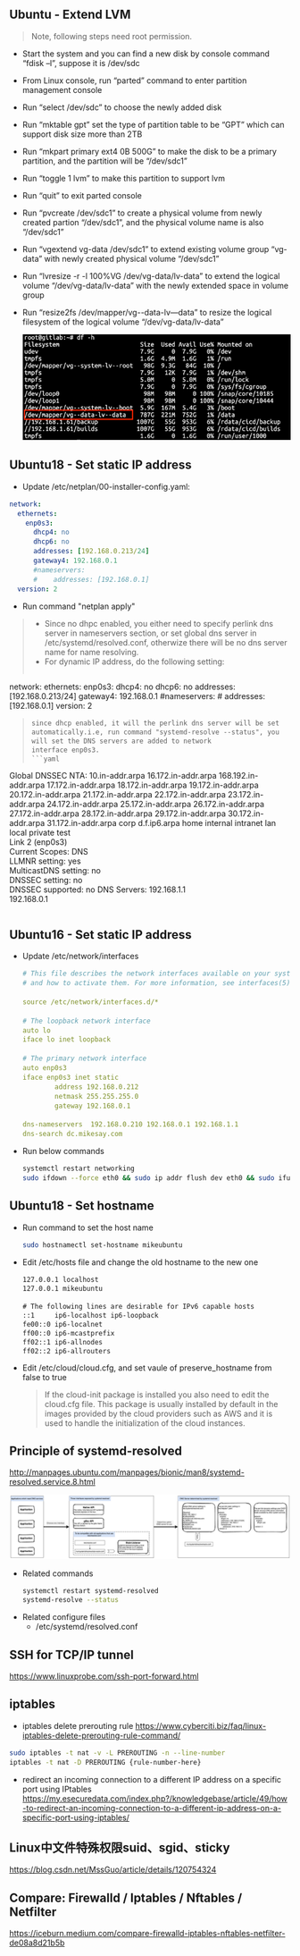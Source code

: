 ## Ubuntu - Extend LVM
> Note, following steps need root permission.
+ Start the system and you can find a new disk by console command “fdisk –l”, suppose it is /dev/sdc
+ From Linux console, run “parted” command to enter partition management console
+ Run “select /dev/sdc” to choose the newly added disk
+ Run “mktable gpt” set the type of partition table to be “GPT” which can support disk size more than 2TB
+ Run “mkpart primary ext4 0B 500G” to make the disk to be a primary partition, and the partition will be “/dev/sdc1”
+ Run “toggle 1 lvm” to make this partition to support lvm
+ Run “quit” to exit parted console
+ Run “pvcreate /dev/sdc1” to create a physical volume from newly created partion “/dev/sdc1”, and the physical volume name is also “/dev/sdc1”
+ Run “vgextend vg-data /dev/sdc1” to extend existing volume group “vg-data” with newly created physical volume “/dev/sdc1”
+ Run “lvresize -r -l 100%VG /dev/vg-data/lv-data” to extend the logical volume “/dev/vg-data/lv-data” with the newly extended space in volume group
+ Run “resize2fs /dev/mapper/vg--data-lv—data” to resize the logical filesystem of the logical volume “/dev/vg-data/lv-data”

    ![linux](../_media/linux/linux1.png)

## Ubuntu18 - Set static IP address
+ Update /etc/netplan/00-installer-config.yaml:
```yaml
network:
  ethernets:
    enp0s3:
      dhcp4: no
      dhcp6: no
      addresses: [192.168.0.213/24]
      gateway4: 192.168.0.1
      #nameservers:
      #    addresses: [192.168.0.1]
  version: 2
```
+ Run command "netplan apply"

> + Since no dhpc enabled, you either need to specify perlink dns server in nameservers section, or set global dns server in /etc/systemd/resolved.conf, otherwize there will be no 
> dns server name for name resolving.  
> + For dynamic IP address, do the following setting:
> ```yaml
  network:
    ethernets:
        enp0s3:
        dhcp4: no
        dhcp6: no
        addresses: [192.168.0.213/24]
        gateway4: 192.168.0.1
        #nameservers:
        #    addresses: [192.168.0.1]
    version: 2
> ```
> since dhcp enabled, it will the perlink dns server will be set automatically.i.e, run command "systemd-resolve --status", you will set the DNS servers are added to network 
> interface enp0s3.
> ```yaml
  Global
            DNSSEC NTA: 10.in-addr.arpa
                        16.172.in-addr.arpa
                        168.192.in-addr.arpa
                        17.172.in-addr.arpa
                        18.172.in-addr.arpa
                        19.172.in-addr.arpa
                        20.172.in-addr.arpa
                        21.172.in-addr.arpa
                        22.172.in-addr.arpa
                        23.172.in-addr.arpa
                        24.172.in-addr.arpa
                        25.172.in-addr.arpa
                        26.172.in-addr.arpa
                        27.172.in-addr.arpa
                        28.172.in-addr.arpa
                        29.172.in-addr.arpa
                        30.172.in-addr.arpa
                        31.172.in-addr.arpa
                        corp
                        d.f.ip6.arpa
                        home
                        internal
                        intranet
                        lan
                        local
                        private
                        test  
  Link 2 (enp0s3)  
        Current Scopes: DNS  
         LLMNR setting: yes  
  MulticastDNS setting: no  
        DNSSEC setting: no  
      DNSSEC supported: no
           DNS Servers: 192.168.1.1  
                        192.168.0.1  
> ```


## Ubuntu16 - Set static IP address
+ Update /etc/network/interfaces
    ```yaml
    # This file describes the network interfaces available on your system
    # and how to activate them. For more information, see interfaces(5).

    source /etc/network/interfaces.d/*

    # The loopback network interface
    auto lo
    iface lo inet loopback

    # The primary network interface
    auto enp0s3
    iface enp0s3 inet static
            address 192.168.0.212
            netmask 255.255.255.0
            gateway 192.168.0.1

    dns-nameservers  192.168.0.210 192.168.0.1 192.168.1.1
    dns-search dc.mikesay.com
    ```
+ Run below commands
    ```bash
    systemctl restart networking
    sudo ifdown --force eth0 && sudo ip addr flush dev eth0 && sudo ifup --force eth0
    ```

## Ubuntu18 - Set hostname
+ Run command to set the host name
    ```bash
    sudo hostnamectl set-hostname mikeubuntu
    ```
+ Edit /etc/hosts file and change the old hostname to the new one
    ```
    127.0.0.1 localhost
    127.0.0.1 mikeubuntu

    # The following lines are desirable for IPv6 capable hosts
    ::1     ip6-localhost ip6-loopback
    fe00::0 ip6-localnet
    ff00::0 ip6-mcastprefix
    ff02::1 ip6-allnodes
    ff02::2 ip6-allrouters
    ```
+ Edit /etc/cloud/cloud.cfg, and set vaule of preserve_hostname from false to true
    > If the cloud-init package is installed you also need to edit the cloud.cfg file. This package is usually installed by default in the images provided by the cloud providers such as AWS and it is used to handle the initialization of the cloud instances.

## Principle of systemd-resolved
http://manpages.ubuntu.com/manpages/bionic/man8/systemd-resolved.service.8.html

![linux](../_media/linux/linux2.png)

+ Related commands
    ```bash
    systemctl restart systemd-resolved
    systemd-resolve --status
    ```
+ Related configure files
    + /etc/systemd/resolved.conf

## SSH for TCP/IP tunnel
https://www.linuxprobe.com/ssh-port-forward.html

## iptables
+ iptables delete prerouting rule
https://www.cyberciti.biz/faq/linux-iptables-delete-prerouting-rule-command/

```bash
sudo iptables -t nat -v -L PREROUTING -n --line-number
iptables -t nat -D PREROUTING {rule-number-here}
```

+ redirect an incoming connection to a different IP address on a specific port using IPtables
https://my.esecuredata.com/index.php?/knowledgebase/article/49/how-to-redirect-an-incoming-connection-to-a-different-ip-address-on-a-specific-port-using-iptables/


## Linux中文件特殊权限suid、sgid、sticky  
https://blog.csdn.net/MssGuo/article/details/120754324  

## Compare: Firewalld / Iptables / Nftables / Netfilter  
https://iceburn.medium.com/compare-firewalld-iptables-nftables-netfilter-de08a8d21b5b  
